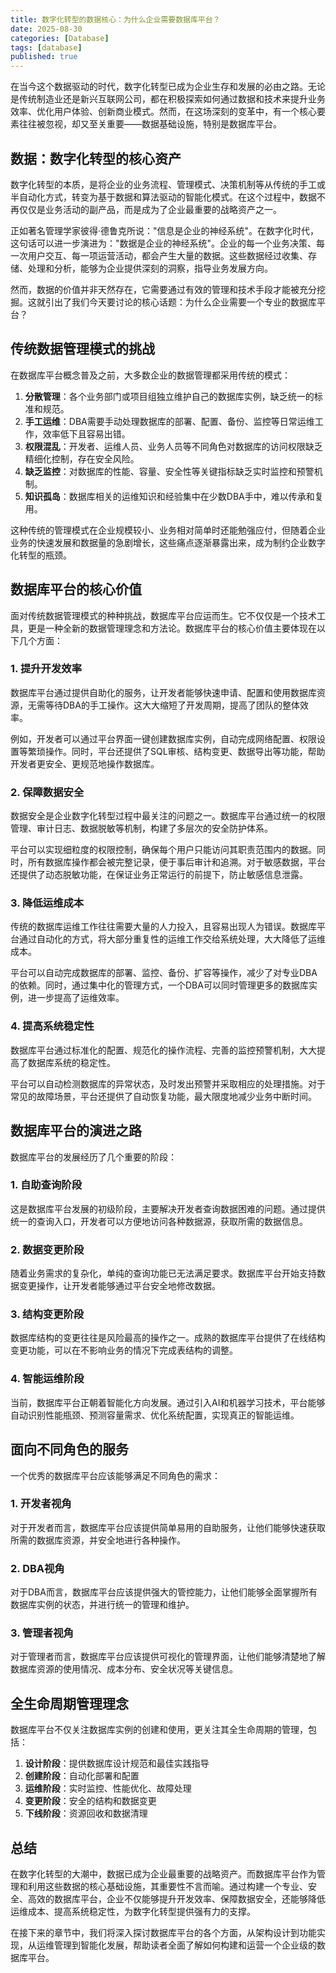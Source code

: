 ```yaml
---
title: 数字化转型的数据核心：为什么企业需要数据库平台？
date: 2025-08-30
categories: [Database]
tags: [database]
published: true
---
```


在当今这个数据驱动的时代，数字化转型已成为企业生存和发展的必由之路。无论是传统制造业还是新兴互联网公司，都在积极探索如何通过数据和技术来提升业务效率、优化用户体验、创新商业模式。然而，在这场深刻的变革中，有一个核心要素往往被忽视，却又至关重要——数据基础设施，特别是数据库平台。

## 数据：数字化转型的核心资产

数字化转型的本质，是将企业的业务流程、管理模式、决策机制等从传统的手工或半自动化方式，转变为基于数据和算法驱动的智能化模式。在这个过程中，数据不再仅仅是业务活动的副产品，而是成为了企业最重要的战略资产之一。

正如著名管理学家彼得·德鲁克所说："信息是企业的神经系统"。在数字化时代，这句话可以进一步演进为："数据是企业的神经系统"。企业的每一个业务决策、每一次用户交互、每一项运营活动，都会产生大量的数据。这些数据经过收集、存储、处理和分析，能够为企业提供深刻的洞察，指导业务发展方向。

然而，数据的价值并非天然存在，它需要通过有效的管理和技术手段才能被充分挖掘。这就引出了我们今天要讨论的核心话题：为什么企业需要一个专业的数据库平台？

## 传统数据管理模式的挑战

在数据库平台概念普及之前，大多数企业的数据管理都采用传统的模式：

1. **分散管理**：各个业务部门或项目组独立维护自己的数据库实例，缺乏统一的标准和规范。
2. **手工运维**：DBA需要手动处理数据库的部署、配置、备份、监控等日常运维工作，效率低下且容易出错。
3. **权限混乱**：开发者、运维人员、业务人员等不同角色对数据库的访问权限缺乏精细化控制，存在安全风险。
4. **缺乏监控**：对数据库的性能、容量、安全性等关键指标缺乏实时监控和预警机制。
5. **知识孤岛**：数据库相关的运维知识和经验集中在少数DBA手中，难以传承和复用。

这种传统的管理模式在企业规模较小、业务相对简单时还能勉强应付，但随着企业业务的快速发展和数据量的急剧增长，这些痛点逐渐暴露出来，成为制约企业数字化转型的瓶颈。

## 数据库平台的核心价值

面对传统数据管理模式的种种挑战，数据库平台应运而生。它不仅仅是一个技术工具，更是一种全新的数据管理理念和方法论。数据库平台的核心价值主要体现在以下几个方面：

### 1. 提升开发效率

数据库平台通过提供自助化的服务，让开发者能够快速申请、配置和使用数据库资源，无需等待DBA的手工操作。这大大缩短了开发周期，提高了团队的整体效率。

例如，开发者可以通过平台界面一键创建数据库实例，自动完成网络配置、权限设置等繁琐操作。同时，平台还提供了SQL审核、结构变更、数据导出等功能，帮助开发者更安全、更规范地操作数据库。

### 2. 保障数据安全

数据安全是企业数字化转型过程中最关注的问题之一。数据库平台通过统一的权限管理、审计日志、数据脱敏等机制，构建了多层次的安全防护体系。

平台可以实现细粒度的权限控制，确保每个用户只能访问其职责范围内的数据。同时，所有数据库操作都会被完整记录，便于事后审计和追溯。对于敏感数据，平台还提供了动态脱敏功能，在保证业务正常运行的前提下，防止敏感信息泄露。

### 3. 降低运维成本

传统的数据库运维工作往往需要大量的人力投入，且容易出现人为错误。数据库平台通过自动化的方式，将大部分重复性的运维工作交给系统处理，大大降低了运维成本。

平台可以自动完成数据库的部署、监控、备份、扩容等操作，减少了对专业DBA的依赖。同时，通过集中化的管理方式，一个DBA可以同时管理更多的数据库实例，进一步提高了运维效率。

### 4. 提高系统稳定性

数据库平台通过标准化的配置、规范化的操作流程、完善的监控预警机制，大大提高了数据库系统的稳定性。

平台可以自动检测数据库的异常状态，及时发出预警并采取相应的处理措施。对于常见的故障场景，平台还提供了自动恢复功能，最大限度地减少业务中断时间。

## 数据库平台的演进之路

数据库平台的发展经历了几个重要的阶段：

### 1. 自助查询阶段

这是数据库平台发展的初级阶段，主要解决开发者查询数据困难的问题。通过提供统一的查询入口，开发者可以方便地访问各种数据源，获取所需的数据信息。

### 2. 数据变更阶段

随着业务需求的复杂化，单纯的查询功能已无法满足要求。数据库平台开始支持数据变更操作，让开发者能够通过平台安全地修改数据。

### 3. 结构变更阶段

数据库结构的变更往往是风险最高的操作之一。成熟的数据库平台提供了在线结构变更功能，可以在不影响业务的情况下完成表结构的调整。

### 4. 智能运维阶段

当前，数据库平台正朝着智能化方向发展。通过引入AI和机器学习技术，平台能够自动识别性能瓶颈、预测容量需求、优化系统配置，实现真正的智能运维。

## 面向不同角色的服务

一个优秀的数据库平台应该能够满足不同角色的需求：

### 1. 开发者视角

对于开发者而言，数据库平台应该提供简单易用的自助服务，让他们能够快速获取所需的数据库资源，并安全地进行各种操作。

### 2. DBA视角

对于DBA而言，数据库平台应该提供强大的管控能力，让他们能够全面掌握所有数据库实例的状态，并进行统一的管理和维护。

### 3. 管理者视角

对于管理者而言，数据库平台应该提供可视化的管理界面，让他们能够清楚地了解数据库资源的使用情况、成本分布、安全状况等关键信息。

## 全生命周期管理理念

数据库平台不仅关注数据库实例的创建和使用，更关注其全生命周期的管理，包括：

1. **设计阶段**：提供数据库设计规范和最佳实践指导
2. **创建阶段**：自动化部署和配置
3. **运维阶段**：实时监控、性能优化、故障处理
4. **变更阶段**：安全的结构和数据变更
5. **下线阶段**：资源回收和数据清理

## 总结

在数字化转型的大潮中，数据已成为企业最重要的战略资产。而数据库平台作为管理和利用这些数据的核心基础设施，其重要性不言而喻。通过构建一个专业、安全、高效的数据库平台，企业不仅能够提升开发效率、保障数据安全，还能够降低运维成本、提高系统稳定性，为数字化转型提供强有力的支撑。

在接下来的章节中，我们将深入探讨数据库平台的各个方面，从架构设计到功能实现，从运维管理到智能化发展，帮助读者全面了解如何构建和运营一个企业级的数据库平台。